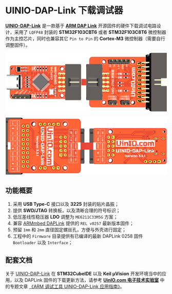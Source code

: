 # UINIO-DAP-Link 下载调试器

[**UINIO-DAP-Link**](https://gitee.com/uinika/UINIO-DAP-Link) 是一款基于 [**ARM DAP Link**](https://daplink.io/) 开源固件的硬件下载调试电路设计，采用了 `LQFP48` 封装的 **STM32F103CBT6** 或者 **STM32F103C8T6** 微控制器作为主控芯片，同时也兼容其它 `Pin to Pin` 的 **Cortex-M3** 微控制器（需要自行调整固件）。

![](./Images/PCB-3D-1.png)

![](./Images/PCB-3D-2.png)

## 功能概要

1. 采用 **USB Type-C** 接口以及 **3225** 封装的贴片晶振；
2. 提供 **SWD/JTAG** 转换板，以及清晰合理的符号标识；
3. 低压差线性稳压器 **LDO** 调整为 `ME6211C33M5G` 方案；
4. 兼容 [ARMmbed DAPLink](https://github.com/ARMmbed/DAPLink/releases/tag/v0257) 提供的 `REL v0257` 最新版本固件；
5. 预留 `1mm` 和 `2mm` 直径固定螺丝孔，方便与外壳进行固定；
6. 工程中的 `Firmware` 目录提供有已编译的最新 DAPLink 0258 固件 `Bootloader` 以及 `Interface`；

## 配套文档

关于 [UINIO-DAP-Link](https://gitee.com/uinika/UINIO-DAP-Link) 在 **STM32CubeIDE** 以及 **Keil µVision** 开发环境当中的应用，以及 DAPLink 固件的下载更新方法，请参考 [**UinIO.com 电子技术实验室**](https://www.uinio.com/) 中的专题文章 [《ARM 调试工具 UINIO-DAP-Link 应用指南》](http://uinio.com/Project/UINIO-DAP-Link/)。
